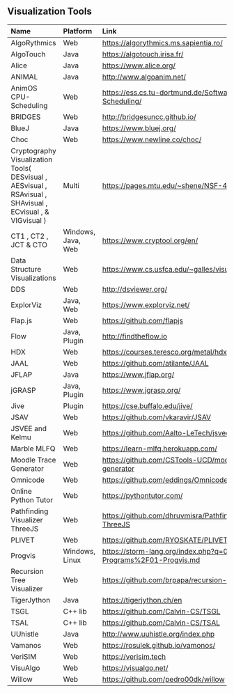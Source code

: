 ## Visualization Tools

| Name                                                                                                       | Platform           | Link                                                             | Source(s) |
| :--------------------------------------------------------------------------------------------------------- | :----------------- | :--------------------------------------------------------------- | :-------- |
| AlgoRythmics                                                                                               | Web                | <https://algorythmics.ms.sapientia.ro/>                          | rev       |
| AlgoTouch                                                                                                  | Java               | <https://algotouch.irisa.fr/>                                    | rev, sur  |
| Alice                                                                                                      | Java               | <https://www.alice.org/>                                         | rev       |
| ANIMAL                                                                                                     | Java               | <http://www.algoanim.net/>                                       | rev       |
| AnimOS CPU-Scheduling                                                                                      | Web                | <https://ess.cs.tu-dortmund.de/Software/AnimOS/CPU-Scheduling/>  | rev       |
| BRIDGES                                                                                                    | Web                | <http://bridgesuncc.github.io/>                                  | rev       |
| BlueJ                                                                                                      | Java               | <https://www.bluej.org/>                                         | rev       |
| Choc                                                                                                       | Web                | <https://www.newline.co/choc/>                                   | rev       |
| Cryptography Visualization Tools( DESvisual , AESvisual , RSAvisual , SHAvisual , ECvisual , & VIGvisual ) | Multi              | <https://pages.mtu.edu/~shene/NSF-4/>                            | rev       |
| CT1 , CT2 , JCT & CTO                                                                                      | Windows, Java, Web | <https://www.cryptool.org/en/>                                   | rev       |
| Data Structure Visualizations                                                                              | Web                | <https://www.cs.usfca.edu/~galles/visualization/index.html>      | rev       |
| DDS                                                                                                        | Web                | <http://dsviewer.org/>                                           | rev       |
| ExplorViz                                                                                                  | Java, Web          | <https://www.explorviz.net/>                                     | rev       |
| Flap.js                                                                                                    | Web                | <https://github.com/flapjs>                                      | sur       |
| Flow                                                                                                       | Java, Plugin       | <http://findtheflow.io>                                          | rev       |
| HDX                                                                                                        | Web                | <https://courses.teresco.org/metal/hdx/>                         | rev       |
| JAAL                                                                                                       | Web                | <https://github.com/atilante/JAAL>                               | rev       |
| JFLAP                                                                                                      | Java               | <https://www.jflap.org/>                                         | rev       |
| jGRASP                                                                                                     | Java, Plugin       | <https://www.jgrasp.org/>                                        | rev       |
| Jive                                                                                                       | Plugin             | <https://cse.buffalo.edu/jive/>                                  | rev       |
| JSAV                                                                                                       | Web                | <https://github.com/vkaravir/JSAV>                               | rev       |
| JSVEE and Kelmu                                                                                            | Web                | <https://github.com/Aalto-LeTech/jsvee>                          | rev       |
| Marble MLFQ                                                                                                | Web                | <https://learn-mlfq.herokuapp.com/>                              | rev       |
| Moodle Trace Generator                                                                                     | Web                | <https://github.com/CSTools-UCD/moodle-trace-generator>          | rev       |
| Omnicode                                                                                                   | Web                | <https://github.com/eddings/Omnicode>                            | rev       |
| Online Python Tutor                                                                                        | Web                | <https://pythontutor.com/>                                       | rev, sur  |
| Pathfinding Visualizer ThreeJS                                                                             | Web                | <https://github.com/dhruvmisra/Pathfinding-Visualizer-ThreeJS>   | rev       |
| PLIVET                                                                                                     | Web                | <https://github.com/RYOSKATE/PLIVET>                             | rev       |
| Progvis                                                                                                    | Windows, Linux     | <https://storm-lang.org/index.php?q=06-Programs%2F01-Progvis.md> | rev       |
| Recursion Tree Visualizer                                                                                  | Web                | <https://github.com/brpapa/recursion-tree-visualizer>            | rev       |
| TigerJython                                                                                                | Java               | <https://tigerjython.ch/en>                                      | rev       |
| TSGL                                                                                                       | C++ lib            | <https://github.com/Calvin-CS/TSGL>                              | sur       |
| TSAL                                                                                                       | C++ lib            | <https://github.com/Calvin-CS/TSAL>                              | rev, sur  |
| UUhistle                                                                                                   | Java               | <http://www.uuhistle.org/index.php>                              | rev       |
| Vamanos                                                                                                    | Web                | <https://rosulek.github.io/vamonos/>                             | rev       |
| VeriSIM                                                                                                    | Web                | <https://verisim.tech>                                           | rev       |
| VisuAlgo                                                                                                   | Web                | <https://visualgo.net/>                                          | rev, sur  |
| Willow                                                                                                     | Web                | <https://github.com/pedro00dk/willow>                            | rev       |
